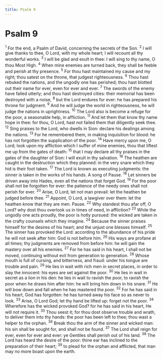 ```yaml
---
title: Psalm 9
---
```

# Psalm 9

<sup>1</sup> For the end, a Psalm of David, concerning the secrets of the Son. <sup>2</sup> I will give thanks to thee, O Lord, with my whole heart; I will recount all thy wonderful works. <sup>3</sup> I will be glad and exult in thee: I will sing to thy name, O thou Most High. <sup>4</sup> When mine enemies are turned back, they shall be feeble and perish at thy presence. <sup>5</sup> For thou hast maintained my cause and my right; thou satest on the throne, that judgest righteousness. <sup>6</sup> Thou hast rebuked the nations, and the ungodly one has perished; thou hast blotted out their name for ever, even for ever and ever. <sup>7</sup> The swords of the enemy have failed utterly; and thou hast destroyed cities: their memorial has been destroyed with a noise, <sup>8</sup> but the Lord endures for ever: he has prepared his throne for judgment. <sup>9</sup> And he will judge the world in righteousness, he will judge the nations in uprightness. <sup>10</sup> The Lord also is become a refuge for the poor, a seasonable help, in affliction. <sup>11</sup> And let them that know thy name hope in thee: for thou, O Lord, hast not failed them that diligently seek thee. <sup>12</sup> Sing praises to the Lord, who dwells in Sion: declare his dealings among the nations. <sup>13</sup> For he remembered them, in making inquisition for blood: he has not forgotten the supplication of the poor. <sup>14</sup> Have mercy upon me, O Lord; look upon my affliction which I suffer of mine enemies, thou that liftest me up from the gates of death: <sup>15</sup> that I may declare all thy praises in the gates of the daughter of Sion: I will exult in thy salvation. <sup>16</sup> The heathen are caught in the destruction which they planned: in the very snare which they hid is their foot taken. <sup>17</sup> The Lord is known as executing judgments: the sinner is taken in the works of his hands. A song of Pause. <sup>18</sup> Let sinners be driven away into Hades, even all the nations that forget God. <sup>19</sup> For the poor shall not be forgotten for ever: the patience of the needy ones shall not perish for ever. <sup>20</sup> Arise, O Lord, let not man prevail: let the heathen be judged before thee. <sup>21</sup> Appoint, O Lord, a lawgiver over them: let the heathen know that they are men. Pause. <sup>22</sup> Why standest thou afar off, O Lord? why dost thou overlook us in times of need, in affliction? <sup>23</sup> While the ungodly one acts proudly, the poor is hotly pursued: the wicked are taken in the crafty counsels which they imagine. <sup>24</sup> Because the sinner praises himself for the desires of his heart; and the unjust one blesses himself. <sup>25</sup> The sinner has provoked the Lord: according to the abundance of his pride he will not seek after him: God is not before him. <sup>26</sup> His ways are profane at all times; thy judgments are removed from before him: he will gain the mastery over all his enemies. <sup>27</sup> For he has said in his heart, I shall not be moved, continuing without evil from generation to generation. <sup>28</sup> Whose mouth is full of cursing, and bitterness, and fraud: under his tongue are trouble and pain. <sup>29</sup> He lies in wait with rich men in secret places, in order to slay the innocent: his eyes are set against the poor. <sup>30</sup> He lies in wait in secret as a lion in his den: he lies in wait to ravish the poor, to ravish the poor when he draws him after him: he will bring him down in his snare. <sup>31</sup> He will bow down and fall when he has mastered the poor. <sup>32</sup> For he has said in his heart, God has forgotten: he has turned away his face so as never to look. <sup>33</sup> Arise, O Lord God; let thy hand be lifted up: forget not the poor. <sup>34</sup> Wherefore has the wicked provoked God? for he has said in his heart, He will not require it. <sup>35</sup> Thou seest it; for thou dost observe trouble and wrath, to deliver them into thy hands: the poor has been left to thee; thou wast a helper to the orphan. <sup>36</sup> Break thou the arm of the sinner and wicked man: his sin shall be sought for, and shall not be found. <sup>37</sup> The Lord shall reign for ever, even for ever and ever: ye Gentiles shall perish out of his land. <sup>38</sup> The Lord has heard the desire of the poor: thine ear has inclined to the preparation of their heart; <sup>39</sup> to plead for the orphan and afflicted, that man may no more boast upon the earth. 